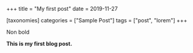 +++
title = "My first post"
date = 2019-11-27

[taxonomies]
categories = ["Sample Post"]
tags = ["post", "lorem"]
+++

Non bold

**This is my first blog post.**